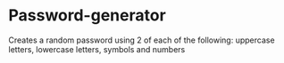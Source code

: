 # Password-generator
Creates a random password using 2 of each of the following: uppercase letters, lowercase letters, symbols and numbers
